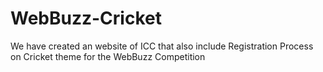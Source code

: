 # WebBuzz-Cricket
We have created an website of ICC that also include Registration Process on Cricket theme for the WebBuzz Competition
